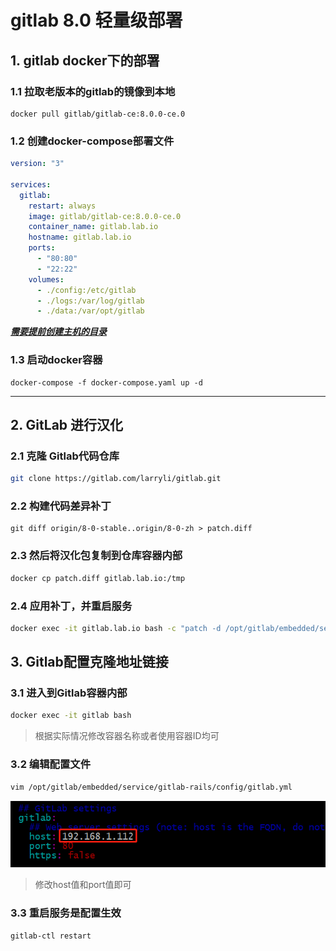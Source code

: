 # gitlab 8.0 轻量级部署

## 1. gitlab docker下的部署



### 1.1 拉取老版本的gitlab的镜像到本地

```shell
docker pull gitlab/gitlab-ce:8.0.0-ce.0
```



### 1.2 创建docker-compose部署文件

```yaml
version: "3"

services:
  gitlab:
    restart: always
    image: gitlab/gitlab-ce:8.0.0-ce.0
    container_name: gitlab.lab.io
    hostname: gitlab.lab.io
    ports:
      - "80:80"
      - "22:22"
    volumes:
      - ./config:/etc/gitlab
      - ./logs:/var/log/gitlab
      - ./data:/var/opt/gitlab
```

*<u>**需要提前创建主机的目录**</u>*



### 1.3 启动docker容器

```shell
docker-compose -f docker-compose.yaml up -d 
```

<!--启动前需要确保宿主机目录已经存在了-->

------

## 2. GitLab 进行汉化

### 2.1 克隆 Gitlab代码仓库

```sh
git clone https://gitlab.com/larryli/gitlab.git
```



### 2.2 构建代码差异补丁

```shell l
git diff origin/8-0-stable..origin/8-0-zh > patch.diff
```



### 2.3 然后将汉化包复制到仓库容器内部

```sh
docker cp patch.diff gitlab.lab.io:/tmp
```



### 2.4 应用补丁，并重启服务

```sh
docker exec -it gitlab.lab.io bash -c "patch -d /opt/gitlab/embedded/service/gitlab-rails -p1 < /tmp/patch.diff ; gitlab-ctl restart;"
```



## 3. Gitlab配置克隆地址链接

### 3.1 进入到Gitlab容器内部

```sh
docker exec -it gitlab bash
```

> 根据实际情况修改容器名称或者使用容器ID均可



### 3.2 编辑配置文件

```sh
vim /opt/gitlab/embedded/service/gitlab-rails/config/gitlab.yml
```

![gitlab配置文件](gitlab配置文件.png)

> 修改host值和port值即可

### 3.3 重启服务是配置生效



```shell
gitlab-ctl restart 
```

